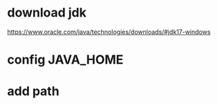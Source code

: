 # download jdk
https://www.oracle.com/java/technologies/downloads/#jdk17-windows
# config JAVA_HOME
# add path
